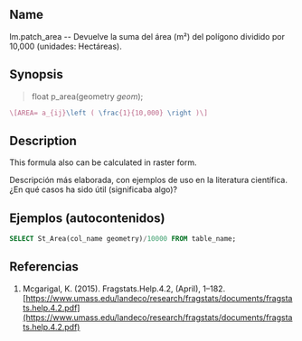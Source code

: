 ## Name
lm.patch_area --  Devuelve la suma del área (m²) del polígono dividido por 10,000 (unidades: Hectáreas).

## Synopsis

> float p_area(geometry *geom*);

```tex
\[AREA= a_{ij}\left ( \frac{1}{10,000} \right )\]
```
## Description

This formula also can be calculated in raster form.

Descripción más elaborada, con ejemplos de uso en la literatura científica. ¿En qué casos ha sido útil (significaba algo)?


## Ejemplos (autocontenidos)


```sql
SELECT St_Area(col_name geometry)/10000 FROM table_name;
```

## Referencias

1. Mcgarigal, K. (2015). Fragstats.Help.4.2, (April), 1–182. [https://www.umass.edu/landeco/research/fragstats/documents/fragstats.help.4.2.pdf](https://www.umass.edu/landeco/research/fragstats/documents/fragstats.help.4.2.pdf)
